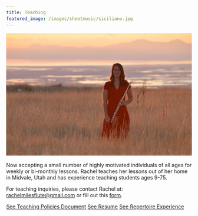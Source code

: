 ```yaml
---
title: Teaching
featured_image: /images/sheetmusic/siciliano.jpg
---
```

![](/images/red/grassfar2.jpg)

Now accepting a small number of highly motivated individuals of all ages for weekly or bi-monthly lessons. Rachel teaches her lessons out of her home in Midvale, Utah and has experience teaching students ages 9-75.

For teaching inquiries, please contact Rachel at: rachelmilesflute@gmail.com or fill out this <a href="/contact">form</a>. 

<a href="/policies" class="button ">See Teaching Policies Document</a> <a href="/resume" class="button ">See Resume</a> <a href="/repertoire" class="button">See Repertoire Experience</a>
